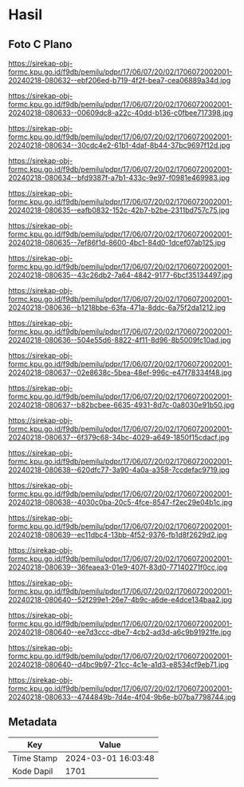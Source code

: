 # Hasil

## Foto C Plano

https://sirekap-obj-formc.kpu.go.id/f9db/pemilu/pdpr/17/06/07/20/02/1706072002001-20240218-080632--ebf206ed-b719-4f2f-bea7-cea06889a34d.jpg

https://sirekap-obj-formc.kpu.go.id/f9db/pemilu/pdpr/17/06/07/20/02/1706072002001-20240218-080633--00609dc8-a22c-40dd-b136-c0fbee717398.jpg

https://sirekap-obj-formc.kpu.go.id/f9db/pemilu/pdpr/17/06/07/20/02/1706072002001-20240218-080634--30cdc4e2-61b1-4daf-8b44-37bc9697f12d.jpg

https://sirekap-obj-formc.kpu.go.id/f9db/pemilu/pdpr/17/06/07/20/02/1706072002001-20240218-080634--bfd9387f-a7b1-433c-9e97-f0981e469983.jpg

https://sirekap-obj-formc.kpu.go.id/f9db/pemilu/pdpr/17/06/07/20/02/1706072002001-20240218-080635--eafb0832-152c-42b7-b2be-2311bd757c75.jpg

https://sirekap-obj-formc.kpu.go.id/f9db/pemilu/pdpr/17/06/07/20/02/1706072002001-20240218-080635--7ef86f1d-8600-4bc1-84d0-1dcef07ab125.jpg

https://sirekap-obj-formc.kpu.go.id/f9db/pemilu/pdpr/17/06/07/20/02/1706072002001-20240218-080635--43c26db2-7a64-4842-9177-6bcf35134497.jpg

https://sirekap-obj-formc.kpu.go.id/f9db/pemilu/pdpr/17/06/07/20/02/1706072002001-20240218-080636--b1218bbe-63fa-471a-8ddc-6a75f2da1212.jpg

https://sirekap-obj-formc.kpu.go.id/f9db/pemilu/pdpr/17/06/07/20/02/1706072002001-20240218-080636--504e55d6-8822-4f11-8d96-8b5009fc10ad.jpg

https://sirekap-obj-formc.kpu.go.id/f9db/pemilu/pdpr/17/06/07/20/02/1706072002001-20240218-080637--02e8638c-5bea-48ef-996c-e47f78334f48.jpg

https://sirekap-obj-formc.kpu.go.id/f9db/pemilu/pdpr/17/06/07/20/02/1706072002001-20240218-080637--b82bcbee-6635-4931-8d7c-0a8030e91b50.jpg

https://sirekap-obj-formc.kpu.go.id/f9db/pemilu/pdpr/17/06/07/20/02/1706072002001-20240218-080637--6f379c68-34bc-4029-a649-1850f15cdacf.jpg

https://sirekap-obj-formc.kpu.go.id/f9db/pemilu/pdpr/17/06/07/20/02/1706072002001-20240218-080638--620dfc77-3a90-4a0a-a358-7ccdefac9719.jpg

https://sirekap-obj-formc.kpu.go.id/f9db/pemilu/pdpr/17/06/07/20/02/1706072002001-20240218-080638--4030c0ba-20c5-4fce-8547-f2ec29e04b1c.jpg

https://sirekap-obj-formc.kpu.go.id/f9db/pemilu/pdpr/17/06/07/20/02/1706072002001-20240218-080639--ec11dbc4-13bb-4f52-9376-fb1d8f2629d2.jpg

https://sirekap-obj-formc.kpu.go.id/f9db/pemilu/pdpr/17/06/07/20/02/1706072002001-20240218-080639--36feaea3-01e9-407f-83d0-77140271f0cc.jpg

https://sirekap-obj-formc.kpu.go.id/f9db/pemilu/pdpr/17/06/07/20/02/1706072002001-20240218-080640--52f299e1-26e7-4b9c-a6de-e4dce134baa2.jpg

https://sirekap-obj-formc.kpu.go.id/f9db/pemilu/pdpr/17/06/07/20/02/1706072002001-20240218-080640--ee7d3ccc-dbe7-4cb2-ad3d-a6c9b91921fe.jpg

https://sirekap-obj-formc.kpu.go.id/f9db/pemilu/pdpr/17/06/07/20/02/1706072002001-20240218-080640--d4bc9b97-21cc-4c1e-a1d3-e8534cf9eb71.jpg

https://sirekap-obj-formc.kpu.go.id/f9db/pemilu/pdpr/17/06/07/20/02/1706072002001-20240218-080633--4744849b-7d4e-4f04-9b6e-b07ba7798744.jpg


## Metadata

| Key        | Value               |
| ---------- | ------------------- |
| Time Stamp | 2024-03-01 16:03:48 |
| Kode Dapil | 1701                |



